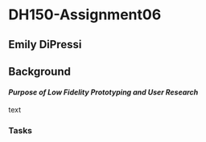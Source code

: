 # DH150-Assignment06

## Emily DiPressi 

## Background 
#### *Purpose of Low Fidelity Prototyping and User Research*
text 

### Tasks 
